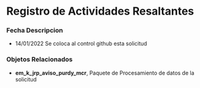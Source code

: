 # Registro de Actividades Resaltantes
### Fecha       Descripcion
* 14/01/2022    Se coloca al control github esta solicitud

                
### Objetos Relacionados
- **em_k_jrp_aviso_purdy_mcr**, Paquete de Procesamiento de datos de la solicitud